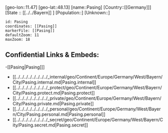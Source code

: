 ﻿---
location: [48.13,11.47]
mapzoom: [7,12] 
mapmarker: city 
type: City
tags:
- geo/City


SpocWebEntityId: 33257
isDeleted: false
confidential: public

---
[geo-lon::11.47]
[geo-lat::48.13]
[name::Pasing]
[Country::[[Germany]]]
[State :: [[../../Bayern]] ]
[Population::]
[Unknown::]


```leaflet
id: Pasing
coordinates: [[Pasing]]
markerFile: [[Pasing]]
defaultZoom: 11 
maxZoom: 18
```


## Confidential Links & Embeds: 
-[[Pasing|Pasing]]] 
- [[../../../../../../../../_internal/geo/Continent/Europe/Germany/West/Bayern/City/Pasing.internal.md|Pasing.internal]] 
- [[../../../../../../../../_protect/geo/Continent/Europe/Germany/West/Bayern/City/Pasing.protect.md|Pasing.protect]] 
- [[../../../../../../../../_private/geo/Continent/Europe/Germany/West/Bayern/City/Pasing.private.md|Pasing.private]] 
- [[../../../../../../../../_personal/geo/Continent/Europe/Germany/West/Bayern/City/Pasing.personal.md|Pasing.personal]] 
- [[../../../../../../../../_secret/geo/Continent/Europe/Germany/West/Bayern/City/Pasing.secret.md|Pasing.secret]] 
